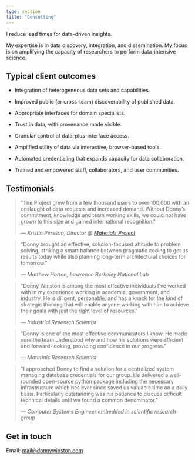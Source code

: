 ```yaml
---
type: section
title: "Consulting"
---
```


I reduce lead times for data-driven insights.

My expertise is in data discovery, integration, and dissemination.
My focus is on
amplifying the capacity of researchers to perform data-intensive science.

## Typical client outcomes

* Integration of heterogeneous data sets and capabilities.

* Improved public (or cross-team) discoverability of published data.

* Appropriate interfaces for domain specialists.

* Trust in data, with provenance made visible.

* Granular control of data-plus-interface access.

* Amplified utility of data via interactive, browser-based tools.
 
* Automated credentialing that expands capacity for data collaboration.

* Trained and empowered staff, collaborators, and user communities.

## Testimonials

> "The Project grew from a few thousand users to over 100,000 with an onslaught of data
requests and increased demand. Without Donny’s commitment, knowledge and team working skills, we could not have
grown to this size and gained international recognition."
>
> &mdash; <cite>Kristin Persson, Director @ [Materials Project](https://www.materialsproject.org)</cite>

> "Donny brought an effective,
solution-focused attitude to problem solving, striking a smart balance between pragmatic coding to get us results today
while also planning long-term architectural choices for tomorrow."
>
> &mdash; <cite>Matthew Horton, Lawrence Berkeley National Lab</cite>

> "Donny Winston is among the most effective individuals I've worked with in my experience working in academia,
government, and industry.  He is diligent, personable, and has a knack for the kind of strategic thinking that will
enable anyone working with him to achieve their goals with just the right level of resources."
>
> &mdash; <cite>Industrial Research Scientist</cite>

> "Donny is one of the most effective communicators I know. He made sure the team understood why and how his solutions were efficient and forward-looking, providing confidence in our progress."
>
> &mdash; <cite>Materials Research Scientist</cite>

> "I approached Donny to find a solution for a centralized system managing database credentials for our group. He delivered a well-rounded open-source python package including the necessary infrastructure which has ever since saved us valuable time on a daily basis. Particularly outstanding was his patience to discuss difficult technical details until we found a common denominator."
>
> &mdash; <cite>Computer Systems Engineer embedded in scientific research group</cite>

## Get in touch

Email: [mail@donnywinston.com](mailto:mail@donnywinston.com)